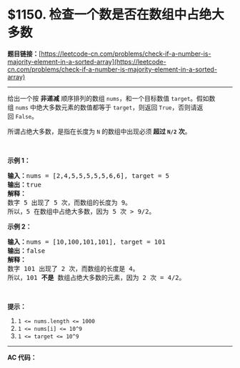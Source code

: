 # $1150. 检查一个数是否在数组中占绝大多数

**题目链接：**[https://leetcode-cn.com/problems/check-if-a-number-is-majority-element-in-a-sorted-array](https://leetcode-cn.com/problems/check-if-a-number-is-majority-element-in-a-sorted-array)

---

<div class="content__1Y2H">
 <div class="notranslate">
  <p>给出一个按 <strong>非递减</strong>&nbsp;顺序排列的数组&nbsp;<code>nums</code>，和一个目标数值&nbsp;<code>target</code>。假如数组&nbsp;<code>nums</code> 中绝大多数元素的数值都等于&nbsp;<code>target</code>，则返回&nbsp;<code>True</code>，否则请返回&nbsp;<code>False</code>。</p> 
  <p>所谓占绝大多数，是指在长度为 <code>N</code>&nbsp;的数组中出现必须<strong>&nbsp;超过&nbsp;<code>N/2</code></strong>&nbsp;<strong>次</strong>。</p> 
  <p>&nbsp;</p> 
  <p><strong>示例 1：</strong></p> 
  <pre class="language-text"><strong>输入：</strong>nums = [2,4,5,5,5,5,5,6,6], target = 5
<strong>输出：</strong>true
<strong>解释：</strong>
数字 5 出现了 5 次，而数组的长度为 9。
所以，5 在数组中占绝大多数，因为 5 次 &gt; 9/2。
</pre> 
  <p><strong>示例 2：</strong></p> 
  <pre class="language-text"><strong>输入：</strong>nums = [10,100,101,101], target = 101
<strong>输出：</strong>false
<strong>解释：</strong>
数字 101 出现了 2 次，而数组的长度是 4。
所以，101 <strong>不是 </strong>数组占绝大多数的元素，因为 2 次 = 4/2。
</pre> 
  <p>&nbsp;</p> 
  <p><strong>提示：</strong></p> 
  <ol> 
   <li><code>1 &lt;= nums.length &lt;= 1000</code></li> 
   <li><code>1 &lt;= nums[i] &lt;= 10^9</code></li> 
   <li><code>1 &lt;= target &lt;= 10^9</code></li> 
  </ol> 
 </div>
</div>

---

**AC 代码：**

```java

```
